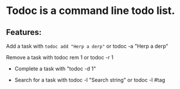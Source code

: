 # Todoc is a command line todo list.

## Features:

Add a task with `todoc add "Herp a derp"`
or
    todoc -a "Herp a derp"

Remove a task with 
    todoc rem 1 
or 
    todoc -r 1

* Complete a task with "todoc -d 1"

* Search for a task with 
    todoc -l "Search string"
    or
    todoc -l #tag

